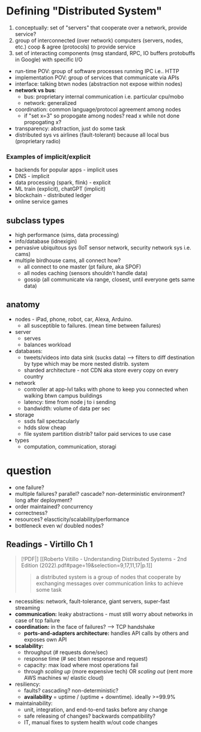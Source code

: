 # Defining "Distributed System"
1. conceptually: set of "servers" that cooperate over a network, provide service?
2. group of interconnected (over network) computers (servers, nodes, etc.) coop & agree (protocols) to provide service
3. set of interacting components (msg standard, RPC, IO buffers protobuffs in Google) with specific I/O 

- run-time POV: group of software processes running IPC i.e.. HTTP
- implementation POV: group of services that communicate via APIs
- interface: talking btwn nodes (abstraction not expose within nodes)
- **network vs bus**: 
	- bus: proprietary internal communication i.e. particular cpu/mobo
	- network: generalized
- coordination: common language/protocol agreement among nodes
	- if "set x=3" so propogate among nodes? read x while not done propogating x? 
- transparency: abstraction, just do some task
- distributed sys vs airlines (fault-tolerant) because all local bus (proprietary radio)
### Examples of implicit/explicit
- backends for popular apps - implicit uses
- DNS - implicit
- data processing (spark, flink) - explicit
- ML train (explicit), chatGPT (implicit)
- blockchain - distributed ledger
- online service games 
## subclass types
- high performance (sims, data processing)
- info/database (idnexigin)
- pervasive ubiquitous sys (IoT sensor network, security network sys i.e. cams)
- multiple birdhouse cams, all connect how?
	- all connect to one master (pt failure, aka SPOF)
	- all nodes caching (sensors shouldn't handle data)
	- gossip (all communicate via range, closest, until everyone gets same data)
## anatomy
- nodes - iPad, phone, robot, car, Alexa, Arduino. 
	- all susceptible to failures. (mean time between failures)
- server
	- serves
	- balances workload
- databases:
	- tweets/videos into data sink (sucks data) --> filters to diff destination by type which may be more nested distrib. system
	- sharded architecture - not CDN aka store every copy on every country 
- network
	- controller at app-lvl talks with phone to keep you connected when walking btwn campus buildings
	- latency: time from node j to i sending
	- bandwidth: volume of data per sec
- storage
	- ssds fail spectacularly
	- hdds slow cheap 
	- file system partition distrib?  tailor paid services to use case
- types
	- computation, communication, storagi

# question
- one failure? 
- multiple failures? parallel? cascade? non-deterministic environment? long after deployment?
- order maintained? concurrency
- correctness? 
- resources? elascticity/scalability/performance
- bottleneck even w/ doubled nodes? 

## Readings - Virtillo Ch 1
> [!PDF|] [[Roberto Vitillo - Understanding Distributed Systems - 2nd Edition (2022).pdf#page=19&selection=9,17,11,17|p.1]]
> >  a distributed system is a group of nodes that cooperate by exchanging messages over communication links to achieve some task

- necessities: network, fault-tolerance, giant servers, super-fast streaming
- **communication:** leaky abstractions - must still worry about networks in case of tcp failure
- **coordination:** in the face of failures? --> TCP handshake
	- **ports-and-adapters architecture:** handles API calls by others and exposes own API
- **scalability:** 
	- throughput (# requests done/sec)
	- response time (# sec btwn response and request)
	- capacity: max load where most operations fail
	- through *scaling up* (more expensive tech) OR *scaling out* (rent more AWS machines w/ elastic cloud)
- resiliency:
	- faults? cascading? non-deterministic? 
	- **availability** = uptime / (uptime + downtime). ideally >=99.9%
- maintainability: 
	- unit, integration, and end-to-end tasks before any change
	- safe releasing of changes? backwards compatibility?
	- IT, manual fixes to system health w/out code changes
